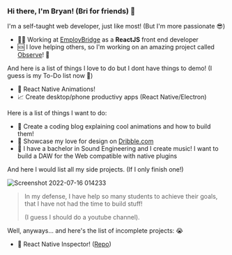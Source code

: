 ### Hi there, I'm Bryan! (Bri for friends) 👋

I'm a self-taught web developer, just like most! (But I'm more passionate 😎)
- 🧑‍💻 Working at [EmployBridge](https://www.employbridge.com/) as a **ReactJS** front end developer
- 🆘 I love helping others, so I'm working on an amazing project called [Observe](https://www.lawrencecheniv.com/design1/observe)! 🔭


And here is a list of things I love to do but I dont have things to demo! (I guess is my To-Do list now 🤔)
- 📲 React Native Animations!
- 📈 Create desktop/phone productivy apps (React Native/Electron)


Here is a list of things I want to do:
- 🌱 Create a coding blog explaining cool animations and how to build them!
- 🎨 Showcase my love for design on [Dribble.com](https://dribbble.com/)
- 🎸 I have a bachelor in Sound Engineering and I create music! I want to build a DAW for the Web compatible with native plugins


And here I would list all my side projects. (If I only finish one!)

![Screenshot 2022-07-16 014233](https://user-images.githubusercontent.com/30734480/179341680-12aa5aa6-5ce8-4093-80a9-3aab7531ed43.png)

> In my defense, I have help so many students to achieve their goals, that I have not had the time to build stuff! 
>
> (I guess I should do a youtube channel).


Well, anyways... and here's the list of incomplete projects: 😭
- 📝 React Native Inspector! ([Repo](https://github.com/BryanEnid/React-Native-Logger))




<!--
**BryanEnid/BryanEnid** is a ✨ _special_ ✨ repository because its `README.md` (this file) appears on your GitHub profile.

Here are some ideas to get you started:

- 🔭 I’m currently working on ...
- 🌱 I’m currently learning ...
- 👯 I’m looking to collaborate on ...
- 🤔 I’m looking for help with ...
- 💬 Ask me about ...
- 📫 How to reach me: ...
- 😄 Pronouns: ...
- ⚡ Fun fact: ...
-->
